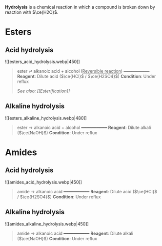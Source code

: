 **Hydrolysis** is a chemical reaction in which a compound is broken down by reaction with $\ce{H2O}$.

# Esters
## Acid hydrolysis
![[esters_acid_hydrolysis.webp|450]]

> ester ⇌ alkanoic acid + alcohol (<u>Reversible reaction</u>)
> ━━━━━━━━━━
> **Reagent**: Dilute acid ($\ce{HCl}$ / $\ce{H2SO4}$)
> **Condition**: Under reflux
> 
> *See also: [[Esterification]]*

## Alkaline hydrolysis
![[esters_alkaline_hydrolysis.webp|480]]

> ester → alkanoic acid + alcohol
> ━━━━━━━━━━
> **Reagent**: Dilute alkali ($\ce{NaOH}$)
> **Condition**: Under reflux

# Amides
## Acid hydrolysis
![[amides_acid_hydrolysis.webp|450]]

> amide → alkanoic acid
> ━━━━━━━━━━
> **Reagent**: Dilute acid ($\ce{HCl}$ / $\ce{H2SO4}$)
> **Condition**: Under reflux

## Alkaline hydrolysis
![[amides_alkaline_hydrolysis.webp|450]]

> amide → alkanoic acid
> ━━━━━━━━━━
> **Reagent**: Dilute alkali ($\ce{NaOH}$)
> **Condition**: Under reflux

